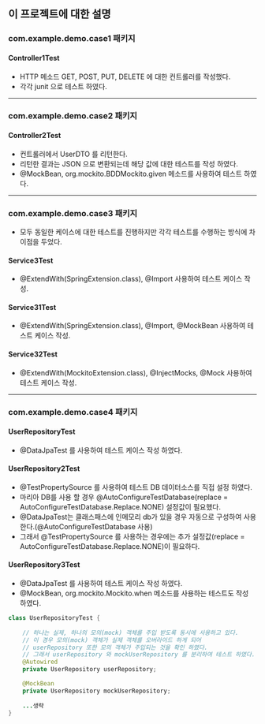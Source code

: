## 이 프로젝트에 대한 설명

### com.example.demo.case1 패키지
#### Controller1Test
 - HTTP 메소드 GET, POST, PUT, DELETE 에 대한 컨트롤러를 작성했다.
 - 각각 junit 으로 테스트 하였다.
---

### com.example.demo.case2 패키지
#### Controller2Test
 - 컨트롤러에서 UserDTO 를 리턴한다.
 - 리턴한 결과는 JSON 으로 변환되는데 해당 값에 대한 테스트를 작성 하였다.
 - @MockBean, org.mockito.BDDMockito.given 메소드를 사용하여 테스트 하였다.
---

### com.example.demo.case3 패키지
- 모두 동일한 케이스에 대한 테스트를 진행하지만 각각 테스트를 수행하는 방식에 차이점을 두었다.

#### Service3Test
 - @ExtendWith(SpringExtension.class), @Import 사용하여 테스트 케이스 작성.
#### Service31Test
 - @ExtendWith(SpringExtension.class), @Import, @MockBean 사용하여 테스트 케이스 작성.
#### Service32Test
 - @ExtendWith(MockitoExtension.class), @InjectMocks, @Mock 사용하여 테스트 케이스 작성.
---

### com.example.demo.case4 패키지
#### UserRepositoryTest
 - @DataJpaTest 를 사용하여 테스트 케이스 작성 하였다.

#### UserRepository2Test
 - @TestPropertySource 를 사용하여 테스트 DB 데이터소스를 직접 설정 하였다.
 - 마리아 DB를 사용 할 경우 @AutoConfigureTestDatabase(replace = AutoConfigureTestDatabase.Replace.NONE) 설정값이 필요했다.
 - @DataJpaTest는 클래스패스에 인메모리 db가 있을 경우 자동으로 구성하여 사용 한다.(@AutoConfigureTestDatabase 사용)
 - 그래서 @TestPropertySource 를 사용하는 경우에는 추가 설정값(replace = AutoConfigureTestDatabase.Replace.NONE)이 필요하다.

#### UserRepository3Test
- @DataJpaTest 를 사용하여 테스트 케이스 작성 하였다.
- @MockBean, org.mockito.Mockito.when 메소드를 사용하는 테스트도 작성 하였다.
```java
class UserRepositoryTest {
    
    // 하나는 실제, 하나의 모의(mock) 객체를 주입 받도록 동시에 사용하고 있다.
    // 이 경우 모의(mock) 객체가 실제 객체를 오버라이드 하게 되어 
    // userRepository 또한 모의 객체가 주입되는 것을 확인 하였다.
    // 그래서 userRepository 와 mockUserRepository 를 분리하여 테스트 하였다.
    @Autowired
    private UserRepository userRepository;

    @MockBean
    private UserRepository mockUserRepository;
    
    ...생략
}

```